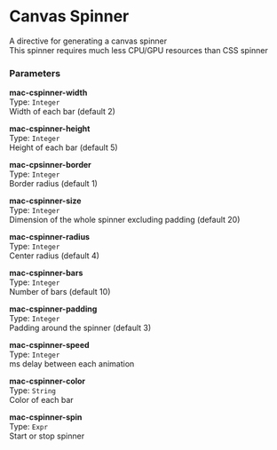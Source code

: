 
Canvas Spinner
===
A directive for generating a canvas spinner  
This spinner requires much less CPU/GPU resources than CSS spinner  
  
  
### Parameters
**mac-cspinner-width**  
Type: `Integer`  
Width of each bar (default 2)  
  
**mac-cspinner-height**  
Type: `Integer`  
Height of each bar (default 5)  
  
**mac-cpsinner-border**  
Type: `Integer`  
Border radius (default 1)  
  
**mac-cspinner-size**  
Type: `Integer`  
Dimension of the whole spinner excluding padding (default 20)  
  
**mac-cspinner-radius**  
Type: `Integer`  
Center radius (default 4)  
  
**mac-cspinner-bars**  
Type: `Integer`  
Number of bars (default 10)  
  
**mac-cspinner-padding**  
Type: `Integer`  
Padding around the spinner (default 3)  
  
**mac-cspinner-speed**  
Type: `Integer`  
ms delay between each animation  
  
**mac-cspinner-color**  
Type: `String`  
Color of each bar  
  
**mac-cspinner-spin**  
Type: `Expr`  
Start or stop spinner  
  


